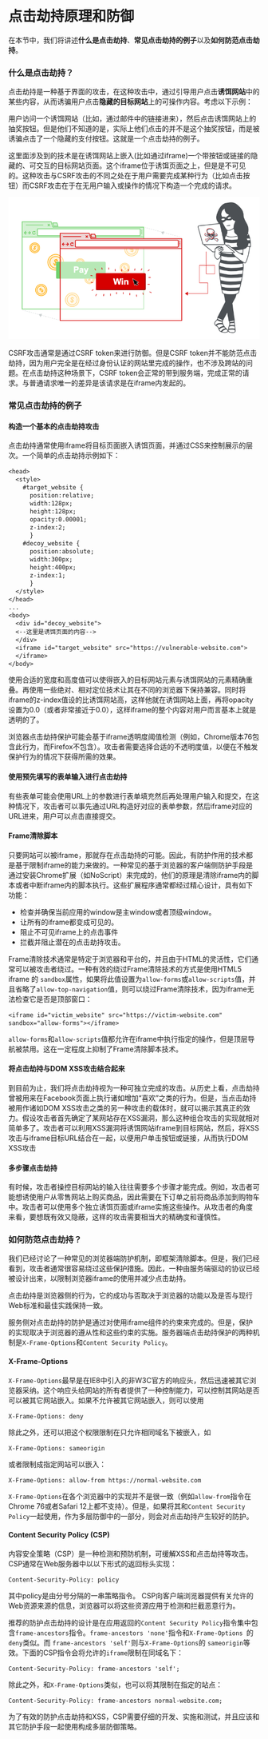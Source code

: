 # 点击劫持原理和防御

在本节中，我们将讲述**什么是点击劫持**、**常见点击劫持的例子**以及**如何防范点击劫持**。
### 什么是点击劫持？
点击劫持是一种基于界面的攻击，在这种攻击中，通过引导用户点击**诱饵网站**中的某些内容，从而诱骗用户点击**隐藏的目标网站**上的可操作内容。考虑以下示例：

用户访问一个诱饵网站（比如，通过邮件中的链接进来），然后点击诱饵网站上的抽奖按钮。但是他们不知道的是，实际上他们点击的并不是这个抽奖按钮，而是被诱骗点击了一个隐藏的支付按钮。这就是一个点击劫持的例子。

这里面涉及到的技术是在诱饵网站上嵌入(比如通过iframe)一个带按钮或链接的隐藏的、可交互的目标网站页面。这个iframe位于诱饵页面之上，但是是不可见的。这种攻击与CSRF攻击的不同之处在于用户需要完成某种行为（比如点击按钮）而CSRF攻击在于在无用户输入或操作的情况下构造一个完成的请求。

![](https://github.com/DuLinRain/pictures/blob/master/clickhijacking/clickhijacking_1.png?raw=true)

CSRF攻击通常是通过CSRF token来进行防御。但是CSRF token并不能防范点击劫持，因为用户完全是在经过身份认证的网站里完成的操作，也不涉及跨站的问题。在点击劫持这种场景下，CSRF token会正常的带到服务端，完成正常的请求。与普通请求唯一的差异是该请求是在iframe内发起的。

### 常见点击劫持的例子
#### 构造一个基本的点击劫持攻击
点击劫持通常使用iframe将目标页面嵌入诱饵页面，并通过CSS来控制展示的层次。一个简单的点击劫持示例如下：


	<head>
	  <style>
	    #target_website {
	      position:relative;
	      width:128px;
	      height:128px;
	      opacity:0.00001;
	      z-index:2;
	      }
	    #decoy_website {
	      position:absolute;
	      width:300px;
	      height:400px;
	      z-index:1;
	      }
	  </style>
	</head>
	...
	<body>
	  <div id="decoy_website">
	  <--这里是诱饵页面的内容-->
	  </div>
	  <iframe id="target_website" src="https://vulnerable-website.com">
	  </iframe>
	</body>
	
使用合适的宽度和高度值可以使得嵌入的目标网站元素与诱饵网站的元素精确重叠。再使用一些绝对、相对定位技术让其在不同的浏览器下保持兼容。同时将iframe的z-index值设的比诱饵网站高，这样他就在诱饵网站上面，再将opacity设置为0.0（或者非常接近于0.0），这样iframe的整个内容对用户而言基本上就是透明的了。

浏览器点击劫持保护可能会基于iframe透明度阈值检测（例如，Chrome版本76包含此行为，而Firefox不包含）。攻击者需要选择合适的不透明度值，以便在不触发保护行为的情况下获得所需的效果。


#### 使用预先填写的表单输入进行点击劫持
有些表单可能会使用URL上的参数进行表单填充然后再处理用户输入和提交，在这种情况下，攻击者可以事先通过URL构造好对应的表单参数，然后iframe对应的URL进来，用户可以点击直接提交。

#### Frame清除脚本
只要网站可以被iframe，那就存在点击劫持的可能。因此，有防护作用的技术都是基于限制iframe的能力来做的。一种常见的基于浏览器的客户端侧防护手段是通过安装Chrome扩展（如NoScript）来完成的，他们的原理是清除iframe内的脚本或者中断iframe内的脚本执行。这些扩展程序通常都经过精心设计，具有如下功能：

- 检查并确保当前应用的window是主window或者顶级window。
- 让所有的iframe都变成可见的。
- 阻止不可见iframe上的点击事件
- 拦截并阻止潜在的点击劫持攻击。

Frame清除技术通常是特定于浏览器和平台的，并且由于HTML的灵活性，它们通常可以被攻击者绕过。一种有效的绕过Frame清除技术的方式是使用HTML5 iframe 的 `sandbox`属性，如果将此值设置为`allow-forms`或`allow-scripts`值，并且省略了`allow-top-navigation`值，则可以绕过Frame清除技术，因为iframe无法检查它是否是顶部窗口：

	<iframe id="victim_website" src="https://victim-website.com" sandbox="allow-forms"></iframe>
	
`allow-forms`和`allow-scripts`值都允许在iframe中执行指定的操作，但是顶层导航被禁用。这在一定程度上抑制了Frame清除脚本技术。

#### 将点击劫持与DOM XSS攻击结合起来
到目前为止，我们将点击劫持视为一种可独立完成的攻击。从历史上看，点击劫持曾被用来在Facebook页面上执行诸如增加“喜欢”之类的行为。但是，当点击劫持被用作诸如DOM XSS攻击之类的另一种攻击的载体时，就可以揭示其真正的效力。假设攻击者首先确定了某网站存在XSS漏洞，那么这种组合攻击的实现就相对简单多了。攻击者可以利用XSS漏洞将诱饵网站iframe到目标网站，然后，将XSS攻击与iframe目标URL结合在一起，以便用户单击按钮或链接，从而执行DOM XSS攻击
#### 多步骤点击劫持
有时候，攻击者操控目标网站的输入往往需要多个步骤才能完成。例如，攻击者可能想诱使用户从零售网站上购买商品，因此需要在下订单之前将商品添加到购物车中。攻击者可以使用多个独立诱饵页面或iframe实施这些操作。从攻击者的角度来看，要想既有效又隐蔽，这样的攻击需要相当大的精确度和谨慎性。

### 如何防范点击劫持？
我们已经讨论了一种常见的浏览器端防护机制，即框架清除脚本。但是，我们已经看到，攻击者通常很容易绕过这些保护措施。因此，一种由服务端驱动的协议已经被设计出来，以限制浏览器iframe的使用并减少点击劫持。

点击劫持是浏览器侧的行为，它的成功与否取决于浏览器的功能以及是否与现行Web标准和最佳实践保持一致。

服务侧对点击劫持的防护是通过对使用iframe组件的约束来完成的。但是，保护的实现取决于浏览器的遵从性和这些约束的实施。服务器端点击劫持保护的两种机制是`X-Frame-Options`和`Content Security Policy`。


#### X-Frame-Options
`X-Frame-Options`最早是在IE8中引入的非W3C官方的响应头，然后迅速被其它浏览器采纳。这个响应头给网站的所有者提供了一种控制能力，可以控制其网站是否可以被其它网站嵌入。如果不允许被其它网站嵌入，则可以使用

	X-Frame-Options: deny


除此之外，还可以把这个权限限制在只允许相同域名下被嵌入，如

	X-Frame-Options: sameorigin

或者限制成指定网站可以嵌入：

	X-Frame-Options: allow-from https://normal-website.com

`X-Frame-Options`在各个浏览器中的实现并不是很一致（例如`allow-from`指令在Chrome 76或者Safari 12上都不支持）。但是，如果将其和`Content Security Policy`一起使用，作为多层防御中的一部分，则会对点击劫持产生较好的防护。

#### Content Security Policy (CSP)
内容安全策略（CSP）是一种检测和预防机制，可缓解XSS和点击劫持等攻击。 CSP通常在Web服务器中以以下形式的返回标头实现：

	Content-Security-Policy: policy

其中policy是由分号分隔的一串策略指令。 CSP向客户端浏览器提供有关允许的Web资源来源的信息，浏览器可以将这些资源应用于检测和拦截恶意行为。

推荐的防护点击劫持的设计是在应用返回的`Content Security Policy`指令集中包含`frame-ancestors`指令。`frame-ancestors 'none'`指令和`X-Frame-Options `的`deny`类似。而 `frame-ancestors 'self'`则与`X-Frame-Options`的 `sameorigin`等效。下面的CSP指令会将允许的`iframe`限制在同域名下：

	Content-Security-Policy: frame-ancestors 'self';

除此之外，和`X-Frame-Options`类似，也可以将其限制在指定的站点：

	Content-Security-Policy: frame-ancestors normal-website.com;

为了有效的防护点击劫持和XSS，CSP需要仔细的开发、实施和测试，并且应该和其它防护手段一起使用构成多层防御策略。